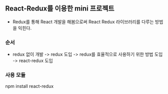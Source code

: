 ## React-Redux를 이용한 mini 프로젝트
- Redux를 통해 React 개발을 해봄으로써 React Redux 라이브러리를 다루는 방법을 익힌다.

### 순서
- redux 없이 개발 -> redux 도입 -> redux를 효율적으로 사용하기 위한 방법 도입 -> react-redux 도입

### 사용 모듈
npm install react-redux